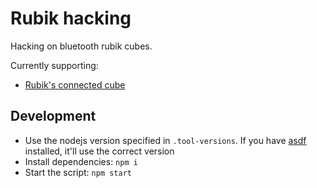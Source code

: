 # Rubik hacking

Hacking on bluetooth rubik cubes.

Currently supporting:

- [Rubik's connected cube](https://www.rubiks.com/en-uk/connected-cube)

## Development

- Use the nodejs version specified in `.tool-versions`. If you have [asdf](https://github.com/asdf-vm/asdf) installed, it'll use the correct version
- Install dependencies: `npm i`
- Start the script: `npm start`
